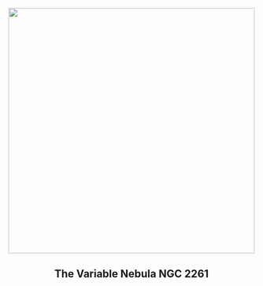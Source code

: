
<p align="center"><img src="https://apod.nasa.gov/apod/image/2501/HubblesVariablecopy1024.jpg" width="500" height="500"></p>
<h2 align="center"> The Variable Nebula NGC 2261 </h2>
